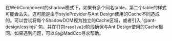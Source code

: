 在WebComponent的shadow模式下，如果有多个同名table，第二个table的样式可能会丢失。这可能是由于styleProvider与Ant Design使用的Cache不同造成的。可以尝试将每个ShadowDOM视为独立的Cache区域，或者引入 '@ant-design/cssinjs' 包，并在打包`resolveId`阶段确保与Ant Design使用的Cache相同。如果遇到问题，可以向@MadCcc寻求帮助。

